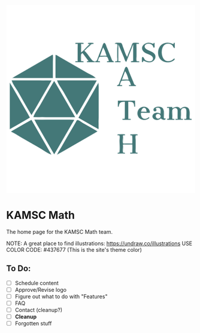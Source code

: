 ![KAMSC Math Logo](/images/logo/logo1.svg)
# KAMSC Math

The home page for the KAMSC Math team.

NOTE: A great place to find illustrations: https://undraw.co/illustrations USE COLOR CODE: #437677 (This is the site's theme color)

## To Do:
- [ ] Schedule content
- [ ] Approve/Revise logo
- [ ] Figure out what to do with "Features"
- [ ] FAQ
- [ ] Contact (cleanup?)
- [ ] **Cleanup**
- [ ] Forgotten stuff
